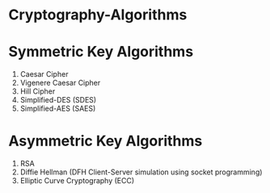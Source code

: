 # Cryptography-Algorithms

# Symmetric Key Algorithms
1. Caesar Cipher
2. Vigenere Caesar Cipher
3. Hill Cipher
4. Simplified-DES (SDES)
5. Simplified-AES (SAES)

# Asymmetric Key Algorithms
1. RSA
2. Diffie Hellman (DFH Client-Server simulation using socket programming)
3. Elliptic Curve Cryptography (ECC)
